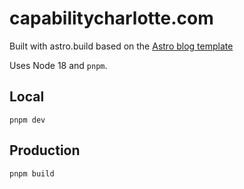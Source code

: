 # capabilitycharlotte.com

Built with astro.build based on the [Astro blog template](https://github.com/withastro/astro/tree/main/examples/blog)

Uses Node 18 and `pnpm`.

## Local

```shell
pnpm dev
```

## Production

```shell
pnpm build
```